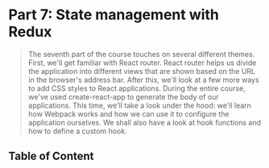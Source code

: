 # Part 7: State management with Redux

> The seventh part of the course touches on several different themes. First, we'll get familiar with React router. React router helps us divide the application into different views that are shown based on the URL in the browser's address bar. After this, we'll look at a few more ways to add CSS styles to React applications. During the entire course, we've used create-react-app to generate the body of our applications. This time, we'll take a look under the hood: we'll learn how Webpack works and how we can use it to configure the application ourselves. We shall also have a look at hook functions and how to define a custom hook.

## Table of Content

<!-- - [7.1-6.2: Unicafe Redux](https://github.com/KXLAA/unicafe-redux)
- [6.3-6.21: Anecdotes Redux](https://github.com/KXLAA/anecdotes-redux) -->
